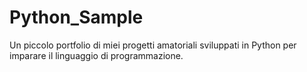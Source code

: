 # Python_Sample
Un piccolo portfolio di miei progetti amatoriali sviluppati in Python per imparare il linguaggio di programmazione.
